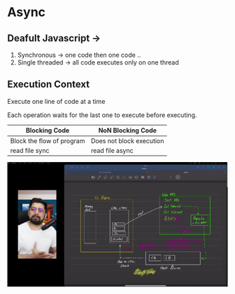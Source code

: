# Async

## Deafult Javascript -> 
1. Synchronous -> one code then one code ..
2. Single threaded -> all code executes only on one thread


## Execution Context

Execute one line of code at a time

Each operation waits for the last one to execute before executing.

|Blocking Code| NoN Blocking Code|
|-------------|-----------|
|Block the flow of program|Does not block execution|
|read file sync|read file async|

![daigram](daigram.png)

